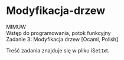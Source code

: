 # Modyfikacja-drzew

MIMUW  
Wstęp do programowania, potok funkcyjny  
Zadanie 3: Modyfikacja drzew [Ocaml, Polish]  

Treść zadania znajduje się w pliku iSet.txt.

